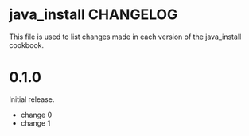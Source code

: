 # java_install CHANGELOG

This file is used to list changes made in each version of the java_install cookbook.

# 0.1.0

Initial release.

- change 0
- change 1

